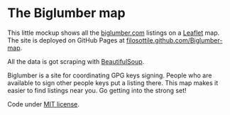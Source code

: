 The Biglumber map
=================

This little mockup shows all the [biglumber.com](http://biglumber.com) listings on a [Leaflet](http://leafletjs.com/) map. 
The site is deployed on GitHub Pages at [filosottile.github.com/Biglumber-map](http://filosottile.github.com/Biglumber-map/).

All the data is got scraping with [BeautifulSoup](http://www.crummy.com/software/BeautifulSoup/).

Biglumber is a site for coordinating GPG keys signing. People who are available to sign other people keys put a listing there.
This map makes it easier to find listings near you. Go getting into the strong set!

Code under [MIT license](http://filosottile.mit-license.org/).